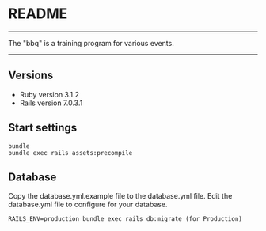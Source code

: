# README

____

The "bbq" is a training program for various events.

____

## Versions

* Ruby version 3.1.2
* Rails version 7.0.3.1

## Start settings

```
bundle
bundle exec rails assets:precompile
```

## Database

Copy the database.yml.example file to the database.yml file.
Edit the database.yml file to configure for your database.

```
RAILS_ENV=production bundle exec rails db:migrate (for Production)
```
